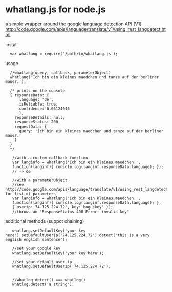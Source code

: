 whatlang.js for node.js 
===

a simple wrapper around the google language detection API (V1)
http://code.google.com/apis/language/translate/v1/using_rest_langdetect.html


install

      var whatlang = require('/path/to/whatlang.js');
      
usage

      //whatlang(query, callback, parameterObject)
      whatlang('Ich bin ein kleines maedchen und tanze auf der berliner mauer.');
      
      /* prints on the console
      { responseData: { 
          language: 'de',
          isReliable: true,
          confidence: 0.66124046
          },
        responseDetails: null,
        responseStatus: 200,
        requestData: { 
          query: 'Ich bin ein kleines maedchen und tanze auf der berliner mauer.' 
        } 
      }
      */
      
       //with a custom callback function 
       var langinfo = whatlang('Ich bin ein kleines maedchen.',
       function(langinf){ console.log(langinf.responseData.language); }); 
       // -> de
       
       //with a parameterObject
       //see http://code.google.com/apis/language/translate/v1/using_rest_langdetect.html#request_format for list of parameters
       var langinfo = whatlang('Ich bin ein kleines maedchen.',
       function(langinf){ console.log(langinf.responseData.language); },
       { userip:'74.125.224.72', key:'boguskey' });
       //throws an "ResponseStatus 400 Error: invalid key"
       
additional methods (suppot chaining)

       whatlang.setDefaultKey('your key here').setDefaultUserIp('74.125.224.72').detect('this is a very english english sentence');
       
       //set your google key
       whatlang.setDefaultKey('your key here');
       
       //set your default user ip
       whatlang.setDefaultUserIp('74.125.224.72');
       
       
       //whatlog.detect() === whatlog()
       whatlog.detect('a string');
       

      
      